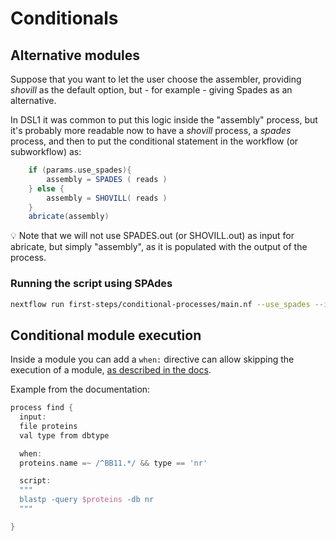 # Conditionals


## Alternative modules

Suppose that you want to let the user choose the assembler, providing _shovill_
as the default option, but - for example - giving Spades as an alternative.

In DSL1 it was common to put this logic inside the "assembly" process, but it's
probably more readable now to have a _shovill_ process, a _spades_ process, and
then to put the conditional statement in the workflow (or subworkflow) as:

```groovy
    if (params.use_spades){
        assembly = SPADES ( reads )
    } else {
        assembly = SHOVILL( reads )
    }
    abricate(assembly)
```

:bulb: Note that we will not use SPADES.out (or SHOVILL.out) as input for abricate,
but simply "assembly", as it is populated with the output of the process.

### Running the script using SPAdes

```bash
nextflow run first-steps/conditional-processes/main.nf --use_spades --input 
```


## Conditional module execution

Inside a module you can add a `when:` directive can allow skipping
the execution of a module, [as described in the docs](https://www.nextflow.io/docs/latest/process.html#when).


Example from the documentation:

```groovy
process find {
  input:
  file proteins
  val type from dbtype

  when:
  proteins.name =~ /^BB11.*/ && type == 'nr'

  script:
  """
  blastp -query $proteins -db nr
  """

}
```